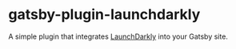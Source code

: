 # gatsby-plugin-launchdarkly

A simple plugin that integrates [LaunchDarkly](https://launchdarkly.com) into
your Gatsby site.
